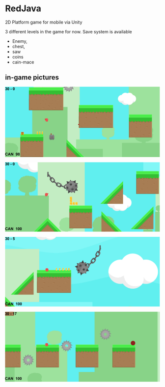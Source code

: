 # RedJava
 
 2D Platform game for mobile via Unity
 
 3 different levels in the game for now.
 Save system is available

* Enemy,
* chest, 
* saw 
* coins
* cain-mace

## in-game pictures

![1](RedJAVA/img/redjava_img1.png "redjava")

![2](/RedJAVA/img/redjava-img2.png "redjava2")

![3](/RedJAVA/img/redjava-img3.png "redjava3")

![4](/RedJAVA/img/redjava-img4.png "redjava4")

